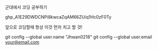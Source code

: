 군대에서 코딩 공부하기

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


앞으로 코딩할때 항상 이것 먼저 치고 할 것!

git config --global user.name "Jhwan0218"
git config --global user.email your@email.com